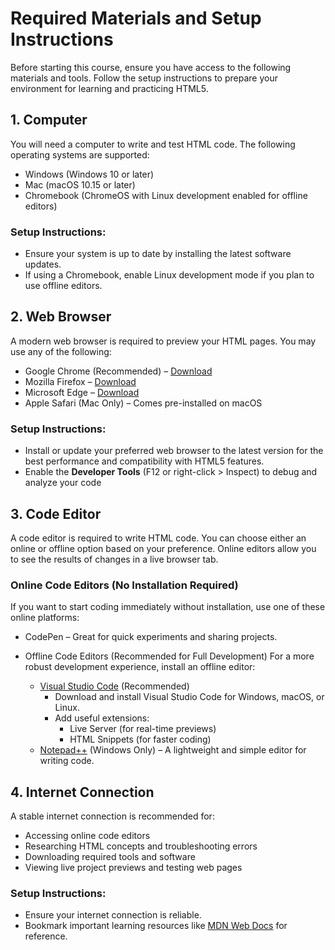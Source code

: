 # **Required Materials and Setup Instructions**

Before starting this course, ensure you have access to the following materials and tools. Follow the setup instructions to prepare your environment for learning and practicing HTML5.

## 1. **Computer**
You will need a computer to write and test HTML code. The following operating systems are supported:
  
  - Windows (Windows 10 or later)
  - Mac (macOS 10.15 or later)
  - Chromebook (ChromeOS with Linux development enabled for offline editors)

### Setup Instructions:

  - Ensure your system is up to date by installing the latest software updates.
  - If using a Chromebook, enable Linux development mode if you plan to use offline editors.

## 2. **Web Browser**

A modern web browser is required to preview your HTML pages. You may use any of the following:

  - Google Chrome (Recommended) – [Download](https://www.google.com/chrome/)
  - Mozilla Firefox – [Download](https://www.mozilla.org/en-US/firefox/new/)
  - Microsoft Edge – [Download](https://www.microsoft.com/en-us/edge)
  - Apple Safari (Mac Only) – Comes pre-installed on macOS

### Setup Instructions:

  - Install or update your preferred web browser to the latest version for the best performance and compatibility with HTML5 features.
  - Enable the **Developer Tools** (F12 or right-click > Inspect) to debug and analyze your code

## 3. **Code Editor**
  A code editor is required to write HTML code. You can choose either an online or offline option based on your preference. Online editors allow you to see the results of changes in a live browser tab.
  
###  Online Code Editors (No Installation Required)
If you want to start coding immediately without installation, use one of these online platforms:

  - CodePen – Great for quick experiments and sharing projects.
  - Offline Code Editors (Recommended for Full Development)
  For a more robust development experience, install an offline editor:
  
    - [Visual Studio Code](https://code.visualstudio.com/) (Recommended)
      - Download and install Visual Studio Code for Windows, macOS, or Linux.
      - Add useful extensions:
        - Live Server (for real-time previews)
        - HTML Snippets (for faster coding)
    - [Notepad++](https://notepad-plus-plus.org/) (Windows Only) – A lightweight and simple editor for writing code.
## 4. **Internet Connection**

A stable internet connection is recommended for:

  - Accessing online code editors
  - Researching HTML concepts and troubleshooting errors
  - Downloading required tools and software
  - Viewing live project previews and testing web pages

### Setup Instructions:

  - Ensure your internet connection is reliable.
  - Bookmark important learning resources like [MDN Web Docs](https://developer.mozilla.org/en-US/docs/Web/HTML) for reference.
